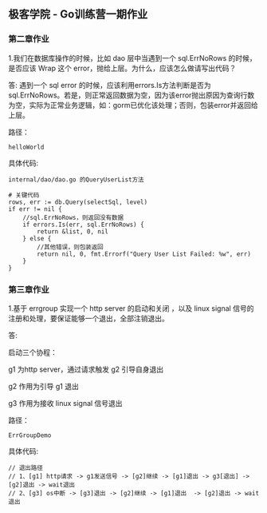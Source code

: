 ## 极客学院 - Go训练营一期作业

### 第二章作业

1.我们在数据库操作的时候，比如 dao 层中当遇到一个 sql.ErrNoRows 的时候，是否应该 Wrap 这个 error，抛给上层。为什么，应该怎么做请写出代码？

答: 遇到一个 sql error 的时候，应该利用errors.Is方法判断是否为sql.ErrNoRows。若是，则正常返回数据为空，因为该error抛出原因为查询行数为空，实际为正常业务逻辑，如：gorm已优化该处理；否则，包装error并返回给上层。

路径：
```
helloWorld
```

具体代码:
```
internal/dao/dao.go 的QueryUserList方法

# 关键代码
rows, err := db.Query(selectSql, level)
if err != nil {
    //sql.ErrNoRows，则返回没有数据
    if errors.Is(err, sql.ErrNoRows) {
        return &list, 0, nil
    } else {
        //其他错误，则包装返回
        return nil, 0, fmt.Errorf("Query User List Failed: %w", err)
    }
}
```

### 第三章作业

1.基于 errgroup 实现一个 http server 的启动和关闭 ，以及 linux signal 信号的注册和处理，要保证能够一个退出，全部注销退出。

答: 

启动三个协程：

g1 为http server，通过请求触发 g2 引导自身退出

g2 作用为引导 g1 退出

g3 作用为接收 linux signal 信号退出

路径：
```
ErrGroupDemo
```

具体代码:
```
// 退出路径
// 1、[g1] http请求 -> g1发送信号 -> [g2]继续 -> [g1]退出 -> g3[退出] -> [g2]退出 -> wait退出
// 2、[g3] os中断 -> [g3]退出 -> [g2]继续 -> [g1]退出  -> [g2]退出 -> wait退出
```
